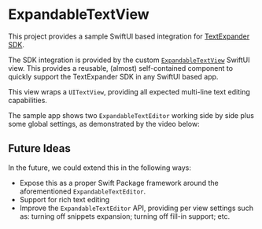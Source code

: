 # ExpandableTextView

This project provides a sample SwiftUI based integration for [TextExpander SDK][TextExpander].

The SDK integration is provided by the custom [`ExpandableTextView`][ExpandableTextView] SwiftUI view. This provides a reusable, (almost) self-contained component to quickly support the TextExpander SDK in any SwiftUI based app.

This view wraps a `UITextView`, providing all expected multi-line text editing capabilities.  

The sample app shows two `ExpandableTextEditor` working side by side plus some global settings, as demonstrated by the video below:



## Future Ideas

In the future, we could extend this in the following ways:

* Expose this as a proper Swift Package framework around the aforementioned `ExpandableTextEditor`.
* Support for rich text editing
* Improve the `ExpandableTextEditor` API, providing per view settings such as: turning off snippets expansion; turning off fill-in support; etc.


[TextExpander]: https://github.com/SmileSoftware/TextExpanderTouchSDK/blob/master/README.md
[ExpandableTextView]: https://github.com/pmattos/ExpandableTextEditor/blob/main/ExpandableTextView/ExpandableTextEditor.swift
